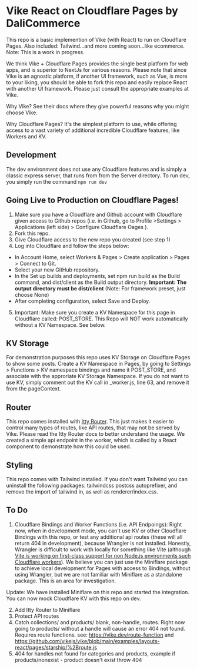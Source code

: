 # Vike React on Cloudflare Pages by DaliCommerce
This repo is a basic implemention of Vike (with React) to run on Cloudflare Pages. Also included: Tailwind...and more coming soon...like ecommerce. Note: This is a work in progress. 

We think Vike + Cloudflare Pages provides the single best platform for web apps, and is superior to NextJs for various reasons. Please note that since Vike is an agnostic platform, if another UI framework, such as Vue, is more to your liking, you should be able to fork this repo and easily replace React with another UI framework. Please just consult the appropriate examples at Vike.

Why Vike? See their docs where they give powerful reasons why you might choose Vike.

Why Cloudflare Pages? It's the simplest platform to use, while offering access to a vast variety of additional incredible Cloudflare features, like Workers and KV.

## Development
The dev environment does not use any Cloudflare features and is simply a classic express server, that runs from from the Server directory. To run dev, you simply run the command `npm run dev`

## Going Live to Production on Cloudflare Pages!
1. Make sure you have a Cloudflare and Github account with Cloudflare given access to Github repos (i.e. in Github, go to Profile >Settings > Applications (left side) > Configure Cloudflare Oages ).
2. Fork this repo.
3. Give Cloudflare access to the new repo you created (see step 1)
4. Log into Cloudflare and follow the steps below:
- In Account Home, select Workers & Pages > Create application > Pages > Connect to Git.
- Select your new GitHub repository.
- In the Set up builds and deployments, set npm run build as the Build command, and dist/client as the Build output directory. **Important: The output directory must be dist/client**  (Note: For framework preset, just choose None)
- After completing configuration, select Save and Deploy.
5. Important: Make sure you create a KV Namespace for this page in Cloudflare called: POST_STORE. This Repo will NOT work automatically without a KV Namespace. See below.

## KV Storage
For demonstration purposes this repo uses KV Storage on Cloudflare Pages to show some posts. Create a KV Namespace in Pages, by going to Settings > Functions > KV namespace bindings and name it POST_STORE, and associate with the approriate KV Storage Namespace. If you do not want to use KV, simply comment out the KV call in _worker.js, line 63, and remove it from the pageContext. 

## Router
This repo comes installed with [Itty Router](https://itty.dev/itty-router). This just makes it easier to control many types of routes, like API routes, that may not be served by Vike. Please read the Itty Router docs to better understand the usage. We created a simple api endpoint in the worker, which is called by a React component to demonstrate how this could be used.

## Styling
This repo comes with Tailwind installed. If you don't want Tailwind you can uninstall the following packages: tailwindcss postcss autoprefixer, and remove the import of tailwind in, as well as renderer/index.css.


## To Do
1. Cloudflare Bindings and Worker Functions (i.e. API Endpoings): Right now, when in development mode, you can't use KV or other Cloudflare Bindings with this repo, or test any additional api routes (these will all return 404 in development), because Wrangler is not installed. Honestly, Wrangler is difficult to work with locally for something like Vite (although [Vite is working on first-class support for non Node.js environments such Cloudflare workers](https://github.com/vitejs/vite/discussions/14288)). We believe you can just use the Miniflare package to achieve local development for Pages with access to Bindings, without using Wrangler, but we are not familiar with Miniflare as a standalone package. This is an area for investigation.

Update: We have installed Miniflare on this repo and started the integration. You can now mock Cloudflare KV with this repo on dev.

2. Add Itty Router to Miniflare
3. Protect API routes
4. Catch collections/ and products/ blank, non-handle, routes. Right now going to products/ without a handle will cause an error 404 not found. Requires route functions. see: https://vike.dev/route-function and https://github.com/vikejs/vike/blob/main/examples/layouts-react/pages/starship/%2Broute.js
5. 404 for handles not found for categories and products, example if products/nonexist - product doesn't exist throw 404